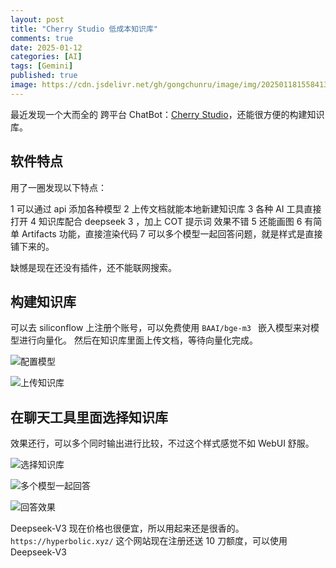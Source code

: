 ```yaml
---
layout: post
title: "Cherry Studio 低成本知识库"
comments: true
date: 2025-01-12
categories: [AI]
tags: [Gemini]
published: true
image: https://cdn.jsdelivr.net/gh/gongchunru/image/img/20250118155841377.png
---
```


最近发现一个大而全的 跨平台 ChatBot：[Cherry Studio](https://github.com/CherryHQ/cherry-studio)，还能很方便的构建知识库。


## 软件特点
用了一圈发现以下特点：

1 可以通过 api 添加各种模型
2 上传文档就能本地新建知识库
3 各种 AI 工具直接打开
4 知识库配合 deepseek 3 ，加上 COT 提示词 效果不错
5 还能画图 
6 有简单 Artifacts 功能，直接渲染代码
7 可以多个模型一起回答问题，就是样式是直接铺下来的。

缺憾是现在还没有插件，还不能联网搜索。

## 构建知识库
可以去 siliconflow 上注册个账号，可以免费使用 `BAAI/bge-m3 ` 嵌入模型来对模型进行向量化。
然后在知识库里面上传文档，等待向量化完成。

![配置模型](https://cdn.jsdelivr.net/gh/gongchunru/image/img/20250116013528136.png)

![上传知识库](https://cdn.jsdelivr.net/gh/gongchunru/image/img/20250116013624803.png)



## 在聊天工具里面选择知识库

效果还行，可以多个同时输出进行比较，不过这个样式感觉不如 WebUI 舒服。

![选择知识库](https://cdn.jsdelivr.net/gh/gongchunru/image/img/20250116014004207.png)

![多个模型一起回答](https://cdn.jsdelivr.net/gh/gongchunru/image/img/20250116013516464.png)


![回答效果](https://cdn.jsdelivr.net/gh/gongchunru/image/img/20250116013642876.png)

Deepseek-V3 现在价格也很便宜，所以用起来还是很香的。 `https://hyperbolic.xyz/` 这个网站现在注册还送 10 刀额度，可以使用 Deepseek-V3



